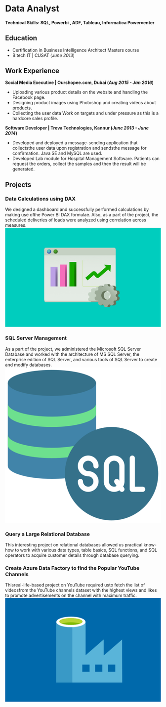 
# Data Analyst

#### Technical Skills: SQL, Powerbi , ADF, Tableau, Informatica Powercenter

## Education
- Certification in Business Intelligence Architect Masters course								       		
- B.tech IT | CUSAT (_June 2013_)

## Work Experience
**Social Media Executive | Ourshopee.com, Dubai (_Aug 2015 - Jan 2016_)**
- Uploading various product details on the website and handling the Facebook page.
- Designing product images using Photoshop and creating videos about products.
- Collecting the user data Work on targets and under pressure as this is a hardcore sales profile.

**Software Developer | Treva Technologies, Kannur (_June 2013 - June 2014_)**
- Developed and deployed a message-sending application that collectsthe user data upon registration and sendsthe message for 
  confirmation. Java SE and MySQL are used.
- Developed Lab module for Hospital Management Software. Patients can request the orders, collect the samples and then the result will 
  be generated.


## Projects
### Data Calculations using DAX
We designed a dashboard and successfully performed calculations by making use ofthe Power BI DAX formulae. Also, as a part of the project, the scheduled deliveries of loads were analyzed using correlation across measures.
![dax](/assets/img/data-analytics.jpg)
### SQL Server Management
As a part of the project, we administered the Microsoft SQL Server Database and worked with the architecture of MS SQL Server, the enterprise edition of SQL Server, and various tools of SQL Server to create and modify databases.
![sql](/assets/img/sql_icon.png)
### Query a Large Relational Database
This interesting project on relational databases allowed us practical know-how to work with various data types, table basics, SQL functions, 
and SQL operators to acquire customer details through database querying.
### Create Azure Data Factory to find the Popular YouTube Channels
Thisreal-life-based project on YouTube required usto fetch the list of videosfrom the YouTube channels dataset with the highest views and 
likes to promote advertisements on the channel with maximum traffic.
![adf](/assets/img/Azure-Data-Factory.png)



